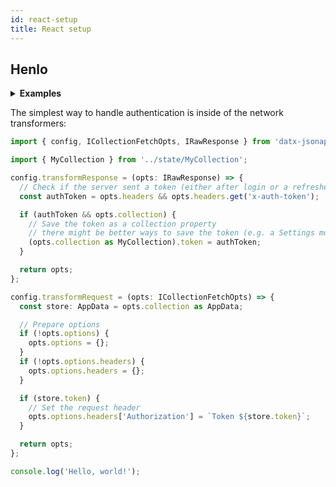 ```yaml
---
id: react-setup
title: React setup
---
```


## Henlo

<details>
  <summary><b>Examples</b></summary>
  <ul>
    <li><a href="https://github.com/zeit/next.js/tree/canary/examples/basic-css">Styled JSX</a></li>
    <li><a href="https://github.com/zeit/next.js/tree/canary/examples/with-styled-components">Styled Components</a></li>
    <li><a href="https://github.com/zeit/next.js/tree/canary/examples/with-styletron">Styletron</a></li>
    <li><a href="https://github.com/zeit/next.js/tree/canary/examples/with-glamor">Glamor</a></li>
    <li><a href="https://github.com/zeit/next.js/tree/canary/examples/with-cxs">Cxs</a></li>
    <li><a href="https://github.com/zeit/next.js/tree/canary/examples/with-aphrodite">Aphrodite</a></li>
    <li><a href="https://github.com/zeit/next.js/tree/canary/examples/with-fela">Fela</a></li>
  </ul>
</details>

The simplest way to handle authentication is inside of the network transformers:

<!--DOCUSAURUS_CODE_TABS-->
<!--TypeScript-->

```typescript
import { config, ICollectionFetchOpts, IRawResponse } from 'datx-jsonapi';

import { MyCollection } from '../state/MyCollection';

config.transformResponse = (opts: IRawResponse) => {
  // Check if the server sent a token (either after login or a refreshed token)
  const authToken = opts.headers && opts.headers.get('x-auth-token');

  if (authToken && opts.collection) {
    // Save the token as a collection property
    // there might be better ways to save the token (e.g. a Settings model), but this is the simplest one
    (opts.collection as MyCollection).token = authToken;
  }

  return opts;
};

config.transformRequest = (opts: ICollectionFetchOpts) => {
  const store: AppData = opts.collection as AppData;

  // Prepare options
  if (!opts.options) {
    opts.options = {};
  }
  if (!opts.options.headers) {
    opts.options.headers = {};
  }

  if (store.token) {
    // Set the request header
    opts.options.headers['Authorization'] = `Token ${store.token}`;
  }

  return opts;
};
```

<!--JavaScript-->

```js
console.log('Hello, world!');
```

<!--END_DOCUSAURUS_CODE_TABS-->
